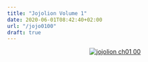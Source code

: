 ```yaml
---
title: "Jojolion Volume 1"
date: 2020-06-01T08:42:40+02:00
url: "/jojo0100"
draft: true
---
```


<p align="center">
  <a href="https://ivanodapice.netlify.app/jojo0101/"</a>
    <img src = "https://i.imgur.com/fgNxn2v.png"
      alt = "jojolion ch01 00"/>
</p>
